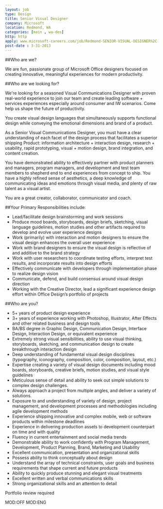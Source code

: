 ```yaml
---
layout: job
type: Design
title: Senior Visual Designer
company: Microsoft
location: Redmond, WA
categories: [main , wa-des]
http: http
apply: www.microsoft-careers.com/job/Redmond-SENIOR-VISUAL-DESIGNER%2C-Office%2C-830987-Job-WA-98052/2518065/?feedId=315
post-date : 3-31-2013
---
```


##Who are we?

We are fun, passionate group of Microsoft Office designers focused on creating innovative, meaningful experiences for modern productivity.

##Who are we looking for?

We're looking for a seasoned Visual Communications Designer with proven real-world experience to join our team and create leading software + services experiences especially around consumer and IW scenarios. Come help us shape the future of productivity.

You create visual design languages that simultaneously supports functional design while conveying the emotional dimensions and brand of a product.

As a Senior Visual Communications Designer, you must have a clear understanding of each facet of the design process that facilitates a superior shipping Product: information architecture + interaction design, research + usability, rapid prototyping, visual + motion design, brand integration, and content creation.

You have demonstrated ability to effectively partner with product planners and managers, program managers, and development and test team members to shepherd end to end experiences from concept to ship. You have a highly refined sense of aesthetics, a deep knowledge of communicating ideas and emotions through visual media, and plenty of raw talent as a visual artist.

You are a great creator, collaborator, communicator and coach.

##Your Primary Responsibilities include:

* Lead/facilitate design brainstorming and work sessions
* Produce mood boards, storyboards, design briefs, sketching, visual language guidelines, motion studies and other artifacts required to develop and evolve user experience designs
* Work (primarily) with interaction and motion designers to ensure the visual design enhances the overall user experience
* Work with brand designers to ensure the visual design is reflective of and additive to the brand strategy
* Work with user researchers to coordinate testing efforts, interpret test results, and incorporate results into design efforts
* Effectively communicate with developers through implementation phase to realize design vision
* Communicate, defend, and build consensus around visual design direction
* Working with the Creative Director, lead a significant experience design effort within Office Design’s portfolio of projects

##Who are you?

* 5+ years of product design experience
* 3+ years of experience working with Photoshop, Illustrator, After Effects and other related business and design tools
* BA/BS degree in Graphic Design, Communication Design, Interface Design, Interaction Design, or equivalent experience
* Extremely strong visual sensibilities, ability to use visual thinking, storyboards, sketching, and communication design to create breakthrough interaction design
* Deep understanding of fundamental visual design disciplines (typography, iconography, composition, color, composition, layout, etc.)
* Expertise creating a variety of visual design documents including mood boards, storyboards, creative briefs, motion studies, and visual style guidelines
* Meticulous sense of detail and ability to seek out simple solutions to complex design challenges.
* Always approach a project from multiple angles, and deliver a variety of solutions.
* Exposure to and understanding of variety of design, project management, and development processes and methodologies including agile development methods
* Experience shipping innovative and complex mobile, web or software products within milestone deadlines
* Experience in delivering production assets to development counterpart on time and with quality
* Fluency in current entertainment and social media trends
* Demonstrable ability to work confidently with Program Management, Development, Product Planning, Brand, Marketing and Usability
* Excellent communication, presentation and organizational skills
* Possess ability to think conceptually about design
* Understand the array of technical constraints, user goals and business requirements that shape current and future products
* Ability to quickly produce stunning and elegant visual treatments
* Excellent written and verbal communications skills
* Strong organizational skills and an attention to detail

Portfolio review required

MOD:OFF
MOD:ENG
